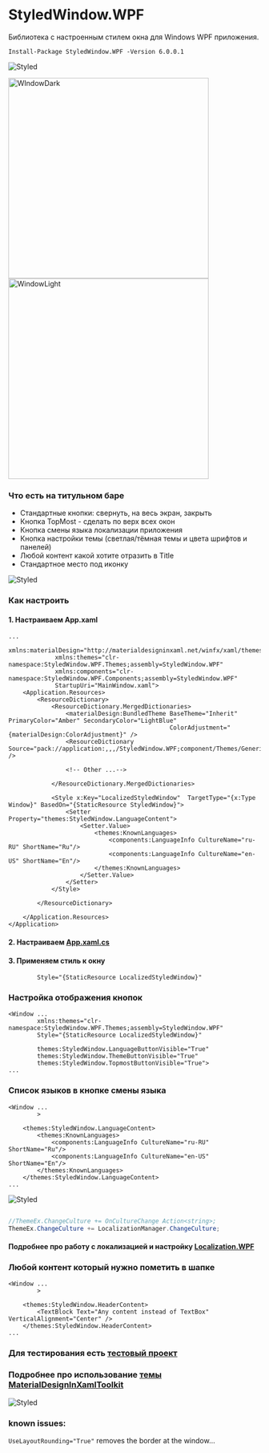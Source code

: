 # StyledWindow.WPF 
Библиотека с настроенным стилем окна для Windows WPF приложения.

`Install-Package StyledWindow.WPF -Version 6.0.0.1`

![Styled](https://github.com/Platonenkov/StyledWindow.WPF/blob/master/Resources/Header.png)
  <p >
<img src="https://github.com/Platonenkov/StyledWindow.WPF/blob/master/Resources/WIndowDark.png" alt="WIndowDark" width="400"/>
<img src="https://github.com/Platonenkov/StyledWindow.WPF/blob/master/Resources/WindowLight.png" alt="WindowLight" width="400"/>
</p>


### Что есть на титульном баре

* Стандартные кнопки: свернуть, на весь экран, закрыть
* Кнопка TopMost - сделать по верх всех окон
* Кнопка смены языка локализации приложения
* Кнопка настройки темы (светлая/тёмная темы и цвета шрифтов и панелей)
* Любой контент какой хотите отразить в Title
* Стандартное место под иконку

![Styled](https://github.com/Platonenkov/StyledWindow.WPF/blob/master/Resources/Styled.gif)
### Как настроить

#### 1. Настраиваем App.xaml

```xaml
...
             xmlns:materialDesign="http://materialdesigninxaml.net/winfx/xaml/themes"
             xmlns:themes="clr-namespace:StyledWindow.WPF.Themes;assembly=StyledWindow.WPF"
             xmlns:components="clr-namespace:StyledWindow.WPF.Components;assembly=StyledWindow.WPF"
             StartupUri="MainWindow.xaml">
    <Application.Resources>
        <ResourceDictionary>
            <ResourceDictionary.MergedDictionaries>
                <materialDesign:BundledTheme BaseTheme="Inherit" PrimaryColor="Amber" SecondaryColor="LightBlue"
                                             ColorAdjustment="{materialDesign:ColorAdjustment}" />
                <ResourceDictionary Source="pack://application:,,,/StyledWindow.WPF;component/Themes/Generic.xaml" />
                
                <!-- Other ...-->
                
            </ResourceDictionary.MergedDictionaries>
            
            <Style x:Key="LocalizedStyledWindow"  TargetType="{x:Type Window}" BasedOn="{StaticResource StyledWindow}">
                <Setter Property="themes:StyledWindow.LanguageContent">
                    <Setter.Value>
                        <themes:KnownLanguages>
                            <components:LanguageInfo CultureName="ru-RU" ShortName="Ru"/>
                            <components:LanguageInfo CultureName="en-US" ShortName="En"/>
                        </themes:KnownLanguages>
                    </Setter.Value>
                </Setter>
            </Style>
            
        </ResourceDictionary>

    </Application.Resources>
</Application>

```
#### 2. Настраиваем [App.xaml.cs](https://github.com/Platonenkov/StyledWindow.WPF/blob/master/TestApp.WPF/App.xaml.cs)

#### 3. Применяем стиль к окну

```xaml
        Style="{StaticResource LocalizedStyledWindow}"
```

### Настройка отображения кнопок
```xaml
<Window ...
        xmlns:themes="clr-namespace:StyledWindow.WPF.Themes;assembly=StyledWindow.WPF"
        Style="{StaticResource LocalizedStyledWindow}"
        
        themes:StyledWindow.LanguageButtonVisible="True"
        themes:StyledWindow.ThemeButtonVisible="True"
        themes:StyledWindow.TopmostButtonVisible="True">
...
```

### Список языков в кнопке смены языка
```xaml
<Window ...
        >

    <themes:StyledWindow.LanguageContent>
        <themes:KnownLanguages>
            <components:LanguageInfo CultureName="ru-RU" ShortName="Ru"/>
            <components:LanguageInfo CultureName="en-US" ShortName="En"/>
        </themes:KnownLanguages>
    </themes:StyledWindow.LanguageContent>
...
```

![Styled](https://github.com/Platonenkov/StyledWindow.WPF/blob/master/Resources/LanguageContent.png)

```C#

//ThemeEx.ChangeCulture += OnCultureChange Action<string>;
ThemeEx.ChangeCulture += LocalizationManager.ChangeCulture;
```
#### Подробнее про работу с локализацией и настройку [Localization.WPF](https://github.com/Platonenkov/Localization.WPF)

### Любой контент который нужно пометить в шапке
```xaml
<Window ...
        >

    <themes:StyledWindow.HeaderContent>
        <TextBlock Text="Any content instead of TextBox" VerticalAlignment="Center" />
    </themes:StyledWindow.HeaderContent>
...
```

### Для тестирования есть [тестовый проект](https://github.com/Platonenkov/StyledWindow.WPF)

### Подробнее про использование [темы MaterialDesignInXamlToolkit](https://github.com/MaterialDesignInXAML/MaterialDesignInXamlToolkit)

![Styled](https://github.com/Platonenkov/StyledWindow.WPF/blob/master/Resources/ThemeContent.png)


### known issues:
`UseLayoutRounding="True"` removes the border at the window...
